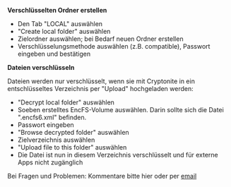 **Verschlüsselten Ordner erstellen**
  * Den Tab "LOCAL" auswählen
  * "Create local folder" auswählen
  * Zielordner auswählen; bei Bedarf neuen Ordner erstellen
  * Verschlüsselungsmethode auswählen (z.B. compatible), Passwort eingeben und bestätigen

**Dateien verschlüsseln**

Dateien werden nur verschlüsselt, wenn sie mit Cryptonite in ein entschlüsseltes Verzeichnis per "Upload" hochgeladen werden:

  * "Decrypt local folder" auswählen
  * Soeben erstelltes EncFS-Volume auswählen. Darin sollte sich die Datei ".encfs6.xml" befinden.
  * Passwort eingeben
  * "Browse decrypted folder" auswählen
  * Zielverzeichnis auswählen
  * "Upload file to this folder" auswählen
  * Die Datei ist nun in diesem Verzeichnis verschlüsselt und für externe Apps nicht zugänglich

Bei Fragen und Problemen: Kommentare bitte hier oder per [email](mailto:christoph.schmidthieber@googlemail.com)